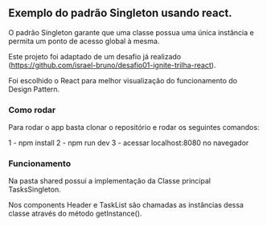 ## Exemplo do padrão Singleton usando react.

O padrão Singleton garante que uma classe possua uma única instância e permita um ponto de acesso global à mesma.

Este projeto foi adaptado de um desafio já realizado (https://github.com/israel-bruno/desafio01-ignite-trilha-react).

Foi escolhido o React para melhor visualização do funcionamento do Design Pattern.

### Como rodar

Para rodar o app basta clonar o repositório e rodar os seguintes comandos:

1 - npm install
2 - npm run dev
3 - acessar localhost:8080 no navegador 

### Funcionamento

Na pasta shared possui a implementação da Classe principal TasksSingleton.

Nos components Header e TaskList são chamadas as instâncias dessa classe através do método getInstance().
